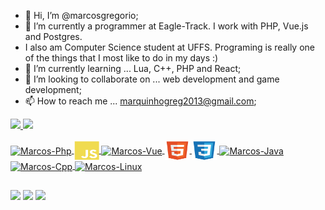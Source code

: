 - 👋 Hi, I’m @marcosgregorio;
- 👀 I’m currently a programmer at Eagle-Track. I work with PHP, Vue.js and Postgres.
-  I also am Computer Science student at UFFS. Programing is really one of the things that I most like to do in my days :) 
- 🌱 I’m currently learning ... Lua, C++, PHP and React;
- 💞️ I’m looking to collaborate on ... web development and game development;
- 📫 How to reach me ... marquinhogreg2013@gmail.com;

<div>
  <a href="https://github.com/lucassmaniotto">
  <img height="180em" src="https://github-readme-stats.vercel.app/api?username=marcosgregorio&show_icons=true&theme=dracula&include_all_commits=true&count_private=true"/>
  <img height="180em" src="https://github-readme-stats.vercel.app/api/top-langs/?username=marcosgregorio&layout=compact&langs_count=7&theme=dracula"/>
</div>
  
<div style="display: inline_block"><br>
  <img align="center" alt="Marcos-Php" height="30" width="40" src="https://cdn.jsdelivr.net/gh/devicons/devicon/icons/php/php-original.svg">
  <img align="center" alt="Marcos-Js" height="30" width="40" src="https://raw.githubusercontent.com/devicons/devicon/master/icons/javascript/javascript-plain.svg">
  <img align="center" alt="Marcos-Vue" height="30" width="40" src="https://cdn.jsdelivr.net/gh/devicons/devicon/icons/vuejs/vuejs-original.svg">
  <img align="center" alt="Marcos-HTML" height="30" width="40" src="https://raw.githubusercontent.com/devicons/devicon/master/icons/html5/html5-original.svg">
  <img align="center" alt="Marcos-CSS" height="30" width="40" src="https://raw.githubusercontent.com/devicons/devicon/master/icons/css3/css3-original.svg">
  <img align="center" alt="Marcos-Java" height="30" width="40" src="https://cdn.jsdelivr.net/gh/devicons/devicon/icons/java/java-original.svg">
  <img align="center" alt="Marcos-Cpp" height="30" width="40" src="https://cdn.jsdelivr.net/gh/devicons/devicon/icons/cplusplus/cplusplus-original.svg">
  <img align="center" alt="Marcos-Linux" height="30" width="40" src="https://cdn.jsdelivr.net/gh/devicons/devicon/icons/linux/linux-original.svg">
</div>

##

<div> 
   <a href="https://instagram.com/marcosgsb" target="_blank"><img src="https://img.shields.io/badge/-Instagram-%23E4405F?style=for-the-badge&logo=instagram&logoColor=white" target="_blank"></a>
   <a href = "mailto:marquinhogreg2013@gmail.com"><img src="https://img.shields.io/badge/-Gmail-%23333?style=for-the-badge&logo=gmail&logoColor=white" target="_blank"></a>
   <a href="https://www.linkedin.com/in/marcos-gregório-de-souza-brito-6615571bb" target="_blank"><img src="https://img.shields.io/badge/-LinkedIn-%230077B5?style=for-the-badge&logo=linkedin&logoColor=white" target="_blank"></a> 
  
</div>

